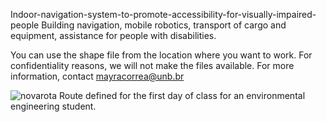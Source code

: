 Indoor-navigation-system-to-promote-accessibility-for-visually-impaired-people
Building navigation, mobile robotics, transport of cargo and equipment, assistance for people with disabilities.

You can use the shape file from the location where you want to work. For confidentiality reasons, we will not make the files available. For more information, contact mayracorrea@unb.br

![novarota](https://github.com/mayracorrea/Indoor-navigation-system-visually-impaired-people/assets/62765672/7e58072d-1123-4b19-8e98-ca08b54afd38)
Route defined for the first day of class for an environmental engineering student. 
